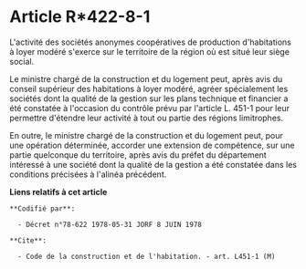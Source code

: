 # Article R*422-8-1

L'activité des sociétés anonymes coopératives de production d'habitations à loyer modéré s'exerce sur le territoire de la
région où est situé leur siège social.

Le ministre chargé de la construction et du logement peut, après avis du conseil supérieur des habitations à loyer modéré,
agréer spécialement les sociétés dont la qualité de la gestion sur les plans technique et financier a été constatée à
l'occasion du contrôle prévu par l'article L. 451-1 pour leur permettre d'étendre leur activité à tout ou partie des régions
limitrophes.

En outre, le ministre chargé de la construction et du logement peut, pour une opération déterminée, accorder une extension de
compétence, sur une partie quelconque du territoire, après avis du préfet du département intéressé à une société dont la
qualité de la gestion a été constatée dans les conditions précisées à l'alinéa précédent.

**Liens relatifs à cet article**

	**Codifié par**:

	  - Décret n°78-622 1978-05-31 JORF 8 JUIN 1978

	**Cite**:

	  - Code de la construction et de l'habitation. - art. L451-1 (M)
